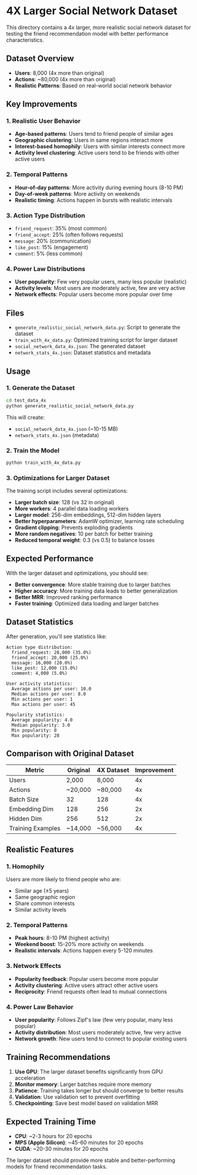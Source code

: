 # 4X Larger Social Network Dataset

This directory contains a 4x larger, more realistic social network dataset for testing the friend recommendation model with better performance characteristics.

## Dataset Overview

- **Users**: 8,000 (4x more than original)
- **Actions**: ~80,000 (4x more than original)
- **Realistic Patterns**: Based on real-world social network behavior

## Key Improvements

### 1. Realistic User Behavior
- **Age-based patterns**: Users tend to friend people of similar ages
- **Geographic clustering**: Users in same regions interact more
- **Interest-based homophily**: Users with similar interests connect more
- **Activity level clustering**: Active users tend to be friends with other active users

### 2. Temporal Patterns
- **Hour-of-day patterns**: More activity during evening hours (8-10 PM)
- **Day-of-week patterns**: More activity on weekends
- **Realistic timing**: Actions happen in bursts with realistic intervals

### 3. Action Type Distribution
- `friend_request`: 35% (most common)
- `friend_accept`: 25% (often follows requests)
- `message`: 20% (communication)
- `like_post`: 15% (engagement)
- `comment`: 5% (less common)

### 4. Power Law Distributions
- **User popularity**: Few very popular users, many less popular (realistic)
- **Activity levels**: Most users are moderately active, few are very active
- **Network effects**: Popular users become more popular over time

## Files

- `generate_realistic_social_network_data.py`: Script to generate the dataset
- `train_with_4x_data.py`: Optimized training script for larger dataset
- `social_network_data_4x.json`: The generated dataset
- `network_stats_4x.json`: Dataset statistics and metadata

## Usage

### 1. Generate the Dataset

```bash
cd test_data_4x
python generate_realistic_social_network_data.py
```

This will create:
- `social_network_data_4x.json` (~10-15 MB)
- `network_stats_4x.json` (metadata)

### 2. Train the Model

```bash
python train_with_4x_data.py
```

### 3. Optimizations for Larger Dataset

The training script includes several optimizations:

- **Larger batch size**: 128 (vs 32 in original)
- **More workers**: 4 parallel data loading workers
- **Larger model**: 256-dim embeddings, 512-dim hidden layers
- **Better hyperparameters**: AdamW optimizer, learning rate scheduling
- **Gradient clipping**: Prevents exploding gradients
- **More random negatives**: 10 per batch for better training
- **Reduced temporal weight**: 0.3 (vs 0.5) to balance losses

## Expected Performance

With the larger dataset and optimizations, you should see:

- **Better convergence**: More stable training due to larger batches
- **Higher accuracy**: More training data leads to better generalization
- **Better MRR**: Improved ranking performance
- **Faster training**: Optimized data loading and larger batches

## Dataset Statistics

After generation, you'll see statistics like:

```
Action type distribution:
  friend_request: 28,000 (35.0%)
  friend_accept: 20,000 (25.0%)
  message: 16,000 (20.0%)
  like_post: 12,000 (15.0%)
  comment: 4,000 (5.0%)

User activity statistics:
  Average actions per user: 10.0
  Median actions per user: 8.0
  Min actions per user: 1
  Max actions per user: 45

Popularity statistics:
  Average popularity: 4.0
  Median popularity: 3.0
  Min popularity: 0
  Max popularity: 28
```

## Comparison with Original Dataset

| Metric | Original | 4X Dataset | Improvement |
|--------|----------|------------|-------------|
| Users | 2,000 | 8,000 | 4x |
| Actions | ~20,000 | ~80,000 | 4x |
| Batch Size | 32 | 128 | 4x |
| Embedding Dim | 128 | 256 | 2x |
| Hidden Dim | 256 | 512 | 2x |
| Training Examples | ~14,000 | ~56,000 | 4x |

## Realistic Features

### 1. Homophily
Users are more likely to friend people who are:
- Similar age (±5 years)
- Same geographic region
- Share common interests
- Similar activity levels

### 2. Temporal Patterns
- **Peak hours**: 8-10 PM (highest activity)
- **Weekend boost**: 15-20% more activity on weekends
- **Realistic intervals**: Actions happen every 5-120 minutes

### 3. Network Effects
- **Popularity feedback**: Popular users become more popular
- **Activity clustering**: Active users attract other active users
- **Reciprocity**: Friend requests often lead to mutual connections

### 4. Power Law Behavior
- **User popularity**: Follows Zipf's law (few very popular, many less popular)
- **Activity distribution**: Most users moderately active, few very active
- **Network growth**: New users tend to connect to popular existing users

## Training Recommendations

1. **Use GPU**: The larger dataset benefits significantly from GPU acceleration
2. **Monitor memory**: Larger batches require more memory
3. **Patience**: Training takes longer but should converge to better results
4. **Validation**: Use validation set to prevent overfitting
5. **Checkpointing**: Save best model based on validation MRR

## Expected Training Time

- **CPU**: ~2-3 hours for 20 epochs
- **MPS (Apple Silicon)**: ~45-60 minutes for 20 epochs
- **CUDA**: ~20-30 minutes for 20 epochs

The larger dataset should provide more stable and better-performing models for friend recommendation tasks. 